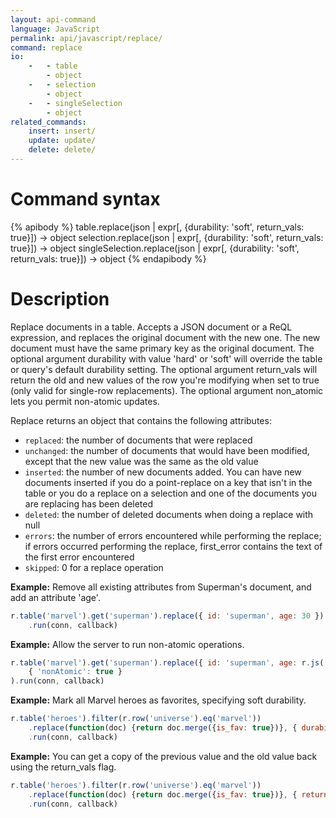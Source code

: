 ```yaml
---
layout: api-command
language: JavaScript
permalink: api/javascript/replace/
command: replace
io:
    -   - table
        - object
    -   - selection
        - object
    -   - singleSelection
        - object
related_commands:
    insert: insert/
    update: update/
    delete: delete/
---
```


# Command syntax #

{% apibody %}
table.replace(json | expr[, {durability: 'soft', return_vals: true}])
    &rarr; object
selection.replace(json | expr[, {durability: 'soft', return_vals: true}])
    &rarr; object
singleSelection.replace(json | expr[, {durability: 'soft', return_vals: true}])
    &rarr; object
{% endapibody %}

# Description #

Replace documents in a table. Accepts a JSON document or a ReQL expression, and replaces
the original document with the new one. The new document must have the same primary key
as the original document. The optional argument durability with value 'hard' or 'soft'
will override the table or query's default durability setting. The optional argument
return_vals will return the old and new values of the row you're modifying when set to
true (only valid for single-row replacements). The optional argument non_atomic lets you
permit non-atomic updates.

Replace returns an object that contains the following attributes:

- `replaced`: the number of documents that were replaced
- `unchanged`: the number of documents that would have been modified, except that the
new value was the same as the old value
- `inserted`: the number of new documents added. You can have new documents inserted if
you do a point-replace on a key that isn't in the table or you do a replace on a
selection and one of the documents you are replacing has been deleted
- `deleted`: the number of deleted documents when doing a replace with null
- `errors`: the number of errors encountered while performing the replace; if errors
occurred performing the replace, first_error contains the text of the first error encountered
- `skipped`: 0 for a replace operation


__Example:__ Remove all existing attributes from Superman's document, and add an attribute 'age'.

```js
r.table('marvel').get('superman').replace({ id: 'superman', age: 30 })
    .run(conn, callback)
```


__Example:__ Allow the server to run non-atomic operations.

```js
r.table('marvel').get('superman').replace({ id: 'superman', age: r.js('30') },
    { 'nonAtomic': true }
).run(conn, callback)
```

__Example:__ Mark all Marvel heroes as favorites, specifying soft durability.

```js
r.table('heroes').filter(r.row('universe').eq('marvel'))
    .replace(function(doc) {return doc.merge({is_fav: true})}, { durability: 'soft' })
    .run(conn, callback)
```

__Example:__ You can get a copy of the previous value and the old value back using the return_vals flag.

```js
r.table('heroes').filter(r.row('universe').eq('marvel'))
    .replace(function(doc) {return doc.merge({is_fav: true})}, { return_vals: true })
    .run(conn, callback)
```
